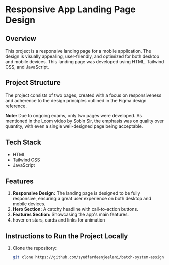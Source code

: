 # Responsive App Landing Page Design

## Overview

This project is a responsive landing page for a mobile application. The design is visually appealing, user-friendly, and optimized for both desktop and mobile devices. This landing page was developed using HTML, Tailwind CSS, and JavaScript.

## Project Structure

The project consists of two pages, created with a focus on responsiveness and adherence to the design principles outlined in the Figma design reference. 

**Note:** Due to ongoing exams, only two pages were developed. As mentioned in the Loom video by Sobin Sir, the emphasis was on quality over quantity, with even a single well-designed page being acceptable.

## Tech Stack

- HTML
- Tailwind CSS
- JavaScript

## Features

1. **Responsive Design:** The landing page is designed to be fully responsive, ensuring a great user experience on both desktop and mobile devices.
2. **Hero Section:** A catchy headline with call-to-action buttons.
3. **Features Section:** Showcasing the app's main features.
4. hover on stars, cards and links for animation

## Instructions to Run the Project Locally

1. Clone the repository:
   ```bash
   git clone https://github.com/syedfardeenjeelani/batch-system-assignment.git
